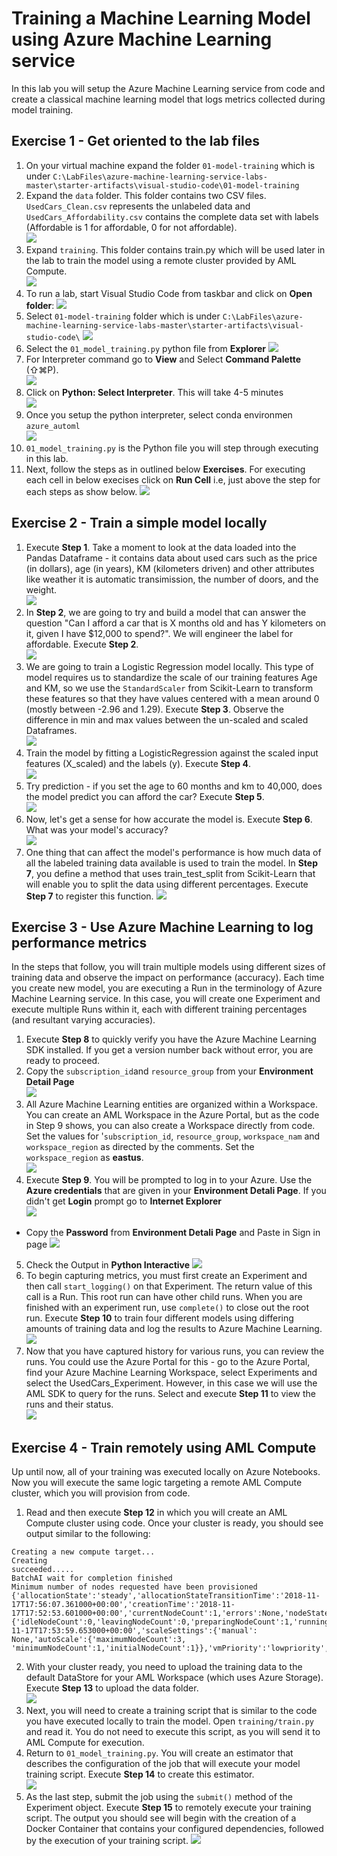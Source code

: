 #  Training a Machine Learning Model using Azure Machine Learning service
In this lab you will setup the Azure Machine Learning service from code and create a classical machine learning model that logs metrics collected during model training.

## Exercise 1 - Get oriented to the lab files
1. On your virtual machine expand the folder `01-model-training` which is under `C:\LabFiles\azure-machine-learning-service-labs-master\starter-artifacts\visual-studio-code\01-model-training`
2. Expand the `data` folder. This folder contains two CSV files. `UsedCars_Clean.csv` represents the unlabeled data and `UsedCars_Affordability.csv` contains the complete data set with labels (Affordable is 1 for affordable, 0 for not affordable).<br/>
    <img src="images/data.jpg"/><br/>
3. Expand `training`. This folder contains train.py which will be used later in the lab to train the model using a remote cluster provided by AML Compute.<br/>
    <img src="images/train.jpg"/><br/>
4. To run a lab, start Visual Studio Code from taskbar and click on **Open folder**: 
    <img src="images/code.jpg"/><br/>
5. Select `01-model-training` folder which is under `C:\LabFiles\azure-machine-learning-service-labs-master\starter-artifacts\visual-studio-code\`
    <img src="images/visual.jpg"/><br/>
6. Select the `01_model_training.py` python file from **Explorer**
    <img src="images/visual1.jpg"/><br/>
7. For Interpreter command go to **View** and Select **Command Palette** (⇧⌘P).<br/>
    <img src="images/vs1.jpg"/><br/>
8. Click on **Python: Select Interpreter**. This will take 4-5 minutes<br/>
    <img src="images/vs2.jpg"/><br/>
9. Once you setup the python interpreter, select conda environmen `azure_automl`<br/>
    <img src="images/vs3.jpg"/><br/>
10. `01_model_training.py` is the Python file you will step through executing in this lab.<br/>
11. Next, follow the steps as in outlined below **Exercises**. For executing each cell in below execises click on **Run Cell** i.e, just above the step for each steps as show below.
    <img src="images/vs4.jpg"/><br/>

## Exercise 2 - Train a simple model locally
1. Execute **Step 1**. Take a moment to look at the data loaded into the Pandas Dataframe - it contains data about used cars such as the price (in dollars), age (in years), KM (kilometers driven) and other attributes like weather it is automatic transimission, the number of doors, and the weight.<br/>
    <img src="images/vs5.jpg"/><br/>
2. In **Step 2**, we are going to try and build a model that can answer the question "Can I afford a car that is X months old and has Y kilometers on it, given I have $12,000 to spend?". We will engineer the label for affordable. Execute **Step 2**.<br/>
    <img src="images/vs6.jpg"/><br/>
3. We are going to train a Logistic Regression model locally. This type of model requires us to standardize the scale of our training features Age and KM, so we use the `StandardScaler` from Scikit-Learn to transform these features so that they have values centered with a mean around 0 (mostly between -2.96 and 1.29). Execute **Step 3**. Observe the difference in min and max values between the un-scaled and scaled Dataframes.<br/>
    <img src="images/vs7.jpg"/><br/>
4. Train the model by fitting a LogisticRegression against the scaled input features (X_scaled) and the labels (y). Execute **Step 4**.<br/>
    <img src="images/vs8.jpg"/><br/>
5. Try prediction - if you set the age to 60 months and km to 40,000, does the model predict you can afford the car? Execute **Step 5**.<br/>
    <img src="images/vs9.jpg"/><br/>
6. Now, let's get a sense for how accurate the model is. Execute **Step 6**. What was your model's accuracy?<br/>
    <img src="images/vs11.jpg"/><br/>
7. One thing that can affect the model's performance is how much data of all the labeled training data available is used to train the model. In **Step 7**, you define a method that uses train_test_split from Scikit-Learn that will enable you to split the data using different percentages. Execute **Step 7** to register this function.
    <img src="images/vs12.jpg"/><br/>

## Exercise 3 - Use Azure Machine Learning to log performance metrics
In the steps that follow, you will train multiple models using different sizes of training data and observe the impact on performance (accuracy). Each time you create new model, you are executing a Run in the terminology of Azure Machine Learning service. In this case, you will create one Experiment and execute multiple Runs within it, each with different training percentages (and resultant varying accuracies).

1. Execute **Step 8** to quickly verify you have the Azure Machine Learning SDK installed. If you get a version number back without error, you are ready to proceed.<br/>
2. Copy the `subscription_id`and `resource_group` from your **Environment Detail Page**<br/>
   <img src="images/cred2.jpg"/><br/>
3. All Azure Machine Learning entities are organized within a Workspace. You can create an AML Workspace in the Azure Portal, but as the code in Step 9 shows, you can also create a Workspace directly from code. Set the values for '`subscription_id`, `resource_group`, `workspace_nam` and `workspace_region` as directed by the comments. Set the `workspace_region` as **eastus**.<br/>
   <img src="images/eastus.jpg"/><br/>
3. Execute **Step 9**. You will be prompted to log in to your Azure. Use the **Azure credentials** that are given in your **Environment Detali Page**. If you didn't get **Login** prompt go to **Internet Explorer**<br/>
   <img src="images/sign.jpg"/><br/>
 * Copy the **Password** from **Environment Detali Page** and Paste in Sign in page
   <img src="images/pass.jpg"/><br/>   
5. Check the Output in **Python Interactive**
   <img src="images/vs13.jpg"/><br/>
4. To begin capturing metrics, you must first create an Experiment and then call `start_logging()` on that Experiment. The return value of this call is a Run. This root run can have other child runs. When you are finished with an experiment run, use `complete()` to close out the root run. Execute **Step 10** to train four different models using differing amounts of training data and log the results to Azure Machine Learning.<br/>
   <img src="images/vs14.jpg"/><br/>
5. Now that you have captured history for various runs, you can review the runs. You could use the Azure Portal for this - go to the Azure Portal, find your Azure Machine Learning Workspace, select Experiments and select the UsedCars_Experiment. However, in this case we will use the AML SDK to query for the runs. Select and execute **Step 11** to view the runs and their status.<br/>
    <img src="images/vs15.jpg"/><br/>

## Exercise 4 - Train remotely using AML Compute
Up until now, all of your training was executed locally on Azure Notebooks. Now you will execute the same logic targeting a remote AML Compute cluster, which you will provision from code.

1. Read and then execute **Step 12** in which you will create an AML Compute cluster using code. Once your cluster is ready, you should see output similar to the following:

```
Creating a new compute target...
Creating
succeeded.....
BatchAI wait for completion finished
Minimum number of nodes requested have been provisioned
{'allocationState':'steady','allocationStateTransitionTime':'2018-11-17T17:56:07.361000+00:00','creationTime':'2018-11-17T17:52:53.601000+00:00','currentNodeCount':1,'errors':None,'nodeStateCounts':{'idleNodeCount':0,'leavingNodeCount':0,'preparingNodeCount':1,'runningNodeCount':0,'unusableNodeCount':0},'provisioningState':'succeeded','provisioningStateTransitionTime':'2018-11-17T17:53:59.653000+00:00','scaleSettings':{'manual': None,'autoScale':{'maximumNodeCount':3, 'minimumNodeCount':1,'initialNodeCount':1}},'vmPriority':'lowpriority','vmSize':'STANDARD_DS11_V2'}

```

2. With your cluster ready, you need to upload the training data to the default DataStore for your AML Workspace (which uses Azure Storage). Execute **Step 13** to upload the data folder.<br/>
    <img src="images/vs17.jpg"/><br/>
3. Next, you will need to create a training script that is similar to the code you have executed locally to train the model. Open `training/train.py` and read it. You do not need to execute this script, as you will send it to AML Compute for execution.<br/>
4. Return to `01_model_training.py`. You will create an estimator that describes the configuration of the job that will execute your model training script. Execute **Step 14** to create this estimator.<br/>
    <img src="images/vs01.jpg"/><br/>
5. As the last step, submit the job using the `submit()` method of the Experiment object. Execute **Step 15** to remotely execute your training script. The output you should see will begin with the creation of a Docker Container that contains your configured dependencies, followed by the execution of your training script.
    <img src="images/vs16.jpg"/><br/>

